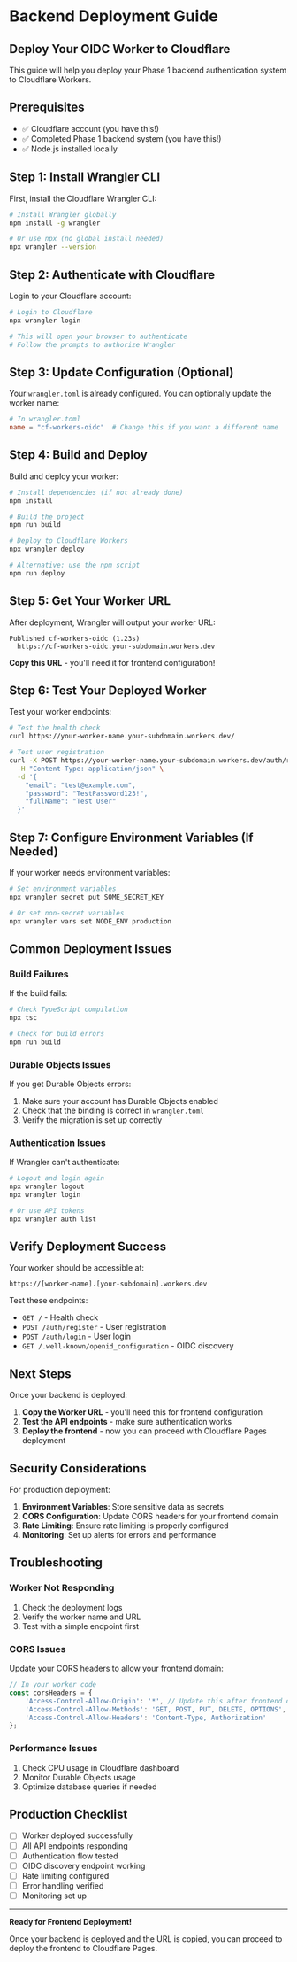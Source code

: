 # Backend Deployment Guide

## Deploy Your OIDC Worker to Cloudflare

This guide will help you deploy your Phase 1 backend authentication system to Cloudflare Workers.

## Prerequisites

- ✅ Cloudflare account (you have this!)
- ✅ Completed Phase 1 backend system (you have this!)
- ✅ Node.js installed locally

## Step 1: Install Wrangler CLI

First, install the Cloudflare Wrangler CLI:

```bash
# Install Wrangler globally
npm install -g wrangler

# Or use npx (no global install needed)
npx wrangler --version
```

## Step 2: Authenticate with Cloudflare

Login to your Cloudflare account:

```bash
# Login to Cloudflare
npx wrangler login

# This will open your browser to authenticate
# Follow the prompts to authorize Wrangler
```

## Step 3: Update Configuration (Optional)

Your `wrangler.toml` is already configured. You can optionally update the worker name:

```toml
# In wrangler.toml
name = "cf-workers-oidc"  # Change this if you want a different name
```

## Step 4: Build and Deploy

Build and deploy your worker:

```bash
# Install dependencies (if not already done)
npm install

# Build the project
npm run build

# Deploy to Cloudflare Workers
npx wrangler deploy

# Alternative: use the npm script
npm run deploy
```

## Step 5: Get Your Worker URL

After deployment, Wrangler will output your worker URL:

```
Published cf-workers-oidc (1.23s)
  https://cf-workers-oidc.your-subdomain.workers.dev
```

**Copy this URL** - you'll need it for frontend configuration!

## Step 6: Test Your Deployed Worker

Test your worker endpoints:

```bash
# Test the health check
curl https://your-worker-name.your-subdomain.workers.dev/

# Test user registration
curl -X POST https://your-worker-name.your-subdomain.workers.dev/auth/register \
  -H "Content-Type: application/json" \
  -d '{
    "email": "test@example.com",
    "password": "TestPassword123!",
    "fullName": "Test User"
  }'
```

## Step 7: Configure Environment Variables (If Needed)

If your worker needs environment variables:

```bash
# Set environment variables
npx wrangler secret put SOME_SECRET_KEY

# Or set non-secret variables
npx wrangler vars set NODE_ENV production
```

## Common Deployment Issues

### Build Failures

If the build fails:

```bash
# Check TypeScript compilation
npx tsc

# Check for build errors
npm run build
```

### Durable Objects Issues

If you get Durable Objects errors:

1. Make sure your account has Durable Objects enabled
2. Check that the binding is correct in `wrangler.toml`
3. Verify the migration is set up correctly

### Authentication Issues

If Wrangler can't authenticate:

```bash
# Logout and login again
npx wrangler logout
npx wrangler login

# Or use API tokens
npx wrangler auth list
```

## Verify Deployment Success

Your worker should be accessible at:
```
https://[worker-name].[your-subdomain].workers.dev
```

Test these endpoints:
- `GET /` - Health check
- `POST /auth/register` - User registration
- `POST /auth/login` - User login
- `GET /.well-known/openid_configuration` - OIDC discovery

## Next Steps

Once your backend is deployed:

1. **Copy the Worker URL** - you'll need this for frontend configuration
2. **Test the API endpoints** - make sure authentication works
3. **Deploy the frontend** - now you can proceed with Cloudflare Pages deployment

## Security Considerations

For production deployment:

1. **Environment Variables**: Store sensitive data as secrets
2. **CORS Configuration**: Update CORS headers for your frontend domain
3. **Rate Limiting**: Ensure rate limiting is properly configured
4. **Monitoring**: Set up alerts for errors and performance

## Troubleshooting

### Worker Not Responding

1. Check the deployment logs
2. Verify the worker name and URL
3. Test with a simple endpoint first

### CORS Issues

Update your CORS headers to allow your frontend domain:

```typescript
// In your worker code
const corsHeaders = {
    'Access-Control-Allow-Origin': '*', // Update this after frontend deployment
    'Access-Control-Allow-Methods': 'GET, POST, PUT, DELETE, OPTIONS',
    'Access-Control-Allow-Headers': 'Content-Type, Authorization'
};
```

### Performance Issues

1. Check CPU usage in Cloudflare dashboard
2. Monitor Durable Objects usage
3. Optimize database queries if needed

## Production Checklist

- [ ] Worker deployed successfully
- [ ] All API endpoints responding
- [ ] Authentication flow tested
- [ ] OIDC discovery endpoint working
- [ ] Rate limiting configured
- [ ] Error handling verified
- [ ] Monitoring set up

---

**Ready for Frontend Deployment!**

Once your backend is deployed and the URL is copied, you can proceed to deploy the frontend to Cloudflare Pages.
